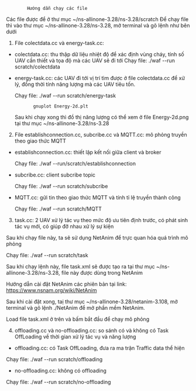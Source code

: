             Hướng dẫn chạy các file
Các file được để ở thư mục ~/ns-allinone-3.28/ns-3.28/scratch
Để chạy file thì vào thư mục ~/ns-allinone-3.28/ns-3.28, mở terminal và gõ lệnh như bên dưới
1) File colectdata.cc và energy-task.cc:
- colectdata.cc: thu thập dữ liệu nhiệt độ để xác định vùng cháy, tính số UAV cần thiết và tọa độ mà các UAV sẽ đi tới
  Chạy file: ./waf --run scratch/colectdata
- energy-task.cc: các UAV đi tới vị trí tìm được ở file colectdata.cc để xử lý, đồng thời tính năng lượng mà các UAV tiêu tốn.
  
  Chạy file: ./waf --run scratch/energy-task
  
             gnuplot Energy-2d.plt
  
  Sau khi chạy xong thì đồ thị năng lượng có thể xem ở file Energy-2d.png tại thư mục ~/ns-allinone-3.28/ns-3.28
2) File establishconnection.cc, subcribe.cc và MQTT.cc: mô phỏng truyền theo giao thức MQTT
- establishconnection.cc: thiết lập kết nối giữa client và broker
  
  Chạy file: ./waf --run/scratch/establishconnection
- subcribe.cc: client subcribe topic
  
  Chạy file: ./waf --run scratch/subcribe
- MQTT.cc: gửi tin theo giao thức MQTT và tính tỉ lệ truyền thành công
 
  Chạy file: ./waf --run scratch/MQTT              
3) task.cc: 2 UAV xử lý tác vụ theo mức độ ưu tiên định trước, có phát sinh tác vụ mới, có giúp đỡ nhau xử lý sự kiện

Sau khi chạy file này, ta sẽ sử dụng NetAnim để trực quan hóa quá trình mô phỏng

Chạy file: ./waf --run scratch/task

Sau khi chạy lệnh này, file task.xml sẽ được tạo ra tại thư mục ~/ns-allinone-3.28/ns-3.28, file này được dùng trong NetAnim

Hướng dẫn cài đặt NetAnim các phiên bản tại link: https://www.nsnam.org/wiki/NetAnim

Sau khi cài đặt xong, taị thư mục ~/ns-allinone-3.28/netanim-3.108, mở terminal và gõ lệnh ./NetAnim để mở phần mềm NetAnim.

Load file task.xml ở trên và bấm bắt đầu để chạy mô phỏng

4) offloading.cc và no-offloading.cc: so sánh có và không có Task OffLoading về thời gian xử lý tác vụ và năng lượng
- offloading.cc: có Task OffLoading, đưa ra ma trận Traffic data thể hiện 

Chạy file: ./waf --run scratch/offloading
- no-offloading.cc: không có offloading

Chạy file: ./waf --run scratch/no-offloading

